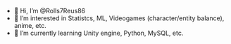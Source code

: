 - 👋 Hi, I’m @Rolls7Reus86
- 👀 I’m interested in Statistcs, ML, Videogames (character/entity balance), anime, etc.
- 🌱 I’m currently learning Unity engine, Python, MySQL, etc.

<!---
Rolls7Reus86/Rolls7Reus86 is a ✨ special ✨ repository because its `README.md` (this file) appears on your GitHub profile.
You can click the Preview link to take a look at your changes.
--->
